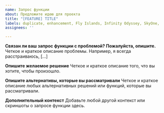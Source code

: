 ```yaml
---
name: Запрос функции
about: Предложите идею для проекта
title: "[FEATURE] TITLE"
labels: duplicate, enhancement, Fly Islands, Infinity Odyssey, SkyOne, UltraHardCoreTM
assignees: ''

---
```


**Связан ли ваш запрос функции с проблемой? Пожалуйста, опишите.**
Четкое и краткое описание проблемы. Например, я всегда расстраиваюсь, [...]

**Опишите желаемое решение**
Четкое и краткое описание того, что вы хотите, чтобы произошло.

**Опишите альтернативы, которые вы рассматривали**
Четкое и краткое описание любых альтернативных решений или функций, которые вы рассматривали.

**Дополнительный контекст**
Добавьте любой другой контекст или скриншоты о запросе функции здесь.
